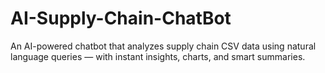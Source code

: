 # AI-Supply-Chain-ChatBot
An AI-powered chatbot that analyzes supply chain CSV data using natural language queries — with instant insights, charts, and smart summaries.
